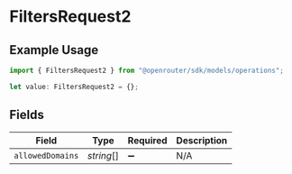 # FiltersRequest2

## Example Usage

```typescript
import { FiltersRequest2 } from "@openrouter/sdk/models/operations";

let value: FiltersRequest2 = {};
```

## Fields

| Field              | Type               | Required           | Description        |
| ------------------ | ------------------ | ------------------ | ------------------ |
| `allowedDomains`   | *string*[]         | :heavy_minus_sign: | N/A                |